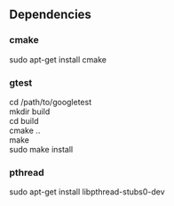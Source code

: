 ## Dependencies

### cmake
  sudo apt-get install cmake

### gtest
  cd /path/to/googletest <br/>
  mkdir build            <br/>
  cd build               <br/>
  cmake ..               <br/>
  make                   <br/>
  sudo make install      <br/>

### pthread
  sudo apt-get install libpthread-stubs0-dev
